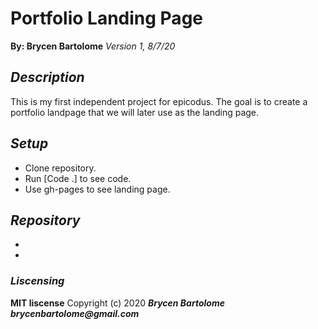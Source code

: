 # Portfolio Landing Page
**By: Brycen Bartolome**
_Version 1, 8/7/20_

## _Description_
This is my first independent project for epicodus. The goal is to create a portfolio landpage that we will later use as the landing page.

## _Setup_
* Clone repository.
* Run [Code .] to see code.
* Use gh-pages to see landing page.

## _Repository_
* 
* 

### _Liscensing_
 **MIT liscense**
Copyright (c) 2020 **_Brycen Bartolome brycenbartolome@gmail.com_**
